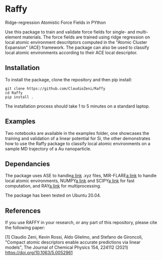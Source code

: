 # Raffy
Ridge-regression Atomistic Force Fields in PYthon

Use this package to train and validate force fields for single- and multi-element materials.
The force fields are trained using ridge regression on local atomic environment descritptors computed in the "Atomic Cluster Expansion" (ACE) framework.
The package can also be used to classify local atomic environments according to their ACE local descriptor.


## Installation
To install the package, clone the repository and then pip install:

    git clone https://github.com/ClaudioZeni/Raffy
    cd Raffy
    pip install .

The installation process should take 1 to 5 minutes on a standard laptop.


## Examples
Two notebooks are available in the examples folder, one showcases the training and validation of a linear potential for Si, the other demonstrates how to use the Raffy package to classify local atomic environments on a sample MD trajectory of a Au nanoparticle.


## Dependancies
The package uses ASE to handle[a link](https://pypi.org/project/ase/) .xyz files, MIR-FLARE[a link](https://github.com/mir-group/flare) to handle local atomic environments, NUMPY[a link](https://numpy.org/) and SCIPY[a link](https://www.scipy.org/) for fast computation, and RAY[a link](https://ray.io/) for multiprocessing.

The package has been tested on Ubuntu 20.04.


## References
If you use RAFFY in your research, or any part of this repository, please cite the following paper:

[1] Claudio Zeni, Kevin Rossi, Aldo Glielmo, and Stefano de Gironcoli, "Compact atomic descriptors enable accurate predictions via linear models", The Journal of Chemical Physics 154, 224112 (2021) https://doi.org/10.1063/5.0052961 



